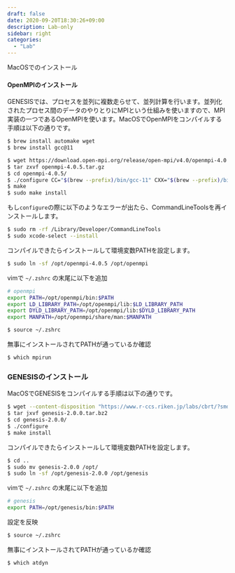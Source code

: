 ```yaml
---
draft: false
date: 2020-09-20T18:30:26+09:00
description: Lab-only
sidebar: right
categories:
  - "Lab"
---
```


MacOSでのインストール

#### OpenMPIのインストール

GENESISでは、プロセスを並列に複数走らせて、並列計算を行います。並列化されたプロセス間のデータのやりとりにMPIという仕組みを使いますので、MPI実装の一つであるOpenMPIを使います。MacOSでOpenMPIをコンパイルする手順は以下の通りです。

```bash
$ brew install automake wget
$ brew install gcc@11
```

```bash
$ wget https://download.open-mpi.org/release/open-mpi/v4.0/openmpi-4.0.5.tar.gz
$ tar zxvf openmpi-4.0.5.tar.gz
$ cd openmpi-4.0.5/
$ ./configure CC="$(brew --prefix)/bin/gcc-11" CXX="$(brew --prefix)/bin/g++-11" F77=gfortran FC=gfortran --enable-mpi-thread-multiple --prefix=/opt/openmpi-4.0.5
$ make
$ sudo make install
```

もし`configure`の際に以下のようなエラーが出たら、CommandLineToolsを再インストールします。
```bash
$ sudo rm -rf /Library/Developer/CommandLineTools
$ sudo xcode-select --install
```

コンパイルできたらインストールして環境変数PATHを設定します。
```bash
$ sudo ln -sf /opt/openmpi-4.0.5 /opt/openmpi
```

vimで `~/.zshrc` の末尾に以下を追加
```bash
# openmpi
export PATH=/opt/openmpi/bin:$PATH
export LD_LIBRARY_PATH=/opt/openmpi/lib:$LD_LIBRARY_PATH
export DYLD_LIBRARY_PATH=/opt/openmpi/lib:$DYLD_LIBRARY_PATH
export MANPATH=/opt/openmpi/share/man:$MANPATH
```

```bash
$ source ~/.zshrc
```

無事にインストールされてPATHが通っているか確認
```bash
$ which mpirun
```

### GENESISのインストール

MacOSでGENESISをコンパイルする手順は以下の通りです。

```bash
$ wget --content-disposition "https://www.r-ccs.riken.jp/labs/cbrt/?smd_process_download=1&download_id=25561"
$ tar jxvf genesis-2.0.0.tar.bz2
$ cd genesis-2.0.0/
$ ./configure
$ make install
```

コンパイルできたらインストールして環境変数PATHを設定します。
```bash
$ cd ..
$ sudo mv genesis-2.0.0 /opt/
$ sudo ln -sf /opt/genesis-2.0.0 /opt/genesis
```

vimで `~/.zshrc` の末尾に以下を追加
```bash
# genesis
export PATH=/opt/genesis/bin:$PATH
```

設定を反映
```bash
$ source ~/.zshrc
```

無事にインストールされてPATHが通っているか確認
```bash
$ which atdyn
```
